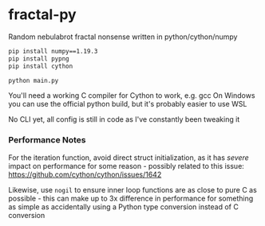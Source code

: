 # fractal-py

Random nebulabrot fractal nonsense written in python/cython/numpy

```bash
pip install numpy==1.19.3
pip install pypng
pip install cython

python main.py
```

You'll need a working C compiler for Cython to work, e.g. gcc
On Windows you can use the official python build, but it's probably easier to use WSL

No CLI yet, all config is still in code as I've constantly been tweaking it

### Performance Notes

For the iteration function, avoid direct struct initialization, as it has _severe_ impact on performance for some reason - possibly related to this issue: https://github.com/cython/cython/issues/1642

Likewise, use `nogil` to ensure inner loop functions are as close to pure C as possible - this can make up to 3x difference in performance for something as simple as accidentally using a Python type conversion instead of C conversion